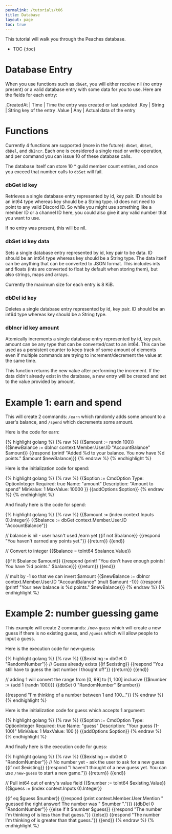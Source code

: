 ```yaml
---
permalink: /tutorials/t06
title: Database
layout: page
toc: true
---
```


This tutorial will walk you through the Peaches database.

* TOC
{:toc}

# Database Entry

When you use functions such as `dbGet`, you will either receive nil (no entry present) or a valid database entry with some data for you to use. Here are the fields for each entry:

.CreatedAt | Time | Time the entry was created or last updated
.Key       | String | String key of the entry
.Value     | Any | Actual data of the entry

# Functions

Currently 4 functions are supported (more in the future): `dbGet`, `dbSet`, `dbDel`, and `dbIncr`. Each one is considered a single read or write operation, and per command you can issue 10 of these database calls.

The database itself can store 10 * guild member count entries, and once you exceed that number calls to `dbSet` will fail.

### dbGet id key

Retrieves a single database entry represented by id, key pair. ID should be an int64 type whereas key should be a String type. id does not need to point to any valid Discord ID. So while you might use something like a member ID or a channel ID here, you could also give it any valid number that you want to use.

If no entry was present, this will be nil.

### dbSet id key data

Sets a single database entry represented by id, key pair to be data. ID should be an int64 type whereas key should be a String type. The data itself can be anything that can be converted to JSON format. This includes ints and floats (ints are converted to float by default when storing them), but also strings, maps and arrays.

Currently the maximum size for each entry is 8 KiB.

### dbDel id key

Deletes a single database entry represented by id, key pair. ID should be an int64 type whereas key should be a String type.

### dbIncr id key amount

Atomically increments a single database entry represented by id, key pair. amount can be any type that can be converted/cast to an int64. This can be used as a persistent counter to keep track of some amount of elements even if multiple commands are trying to increment/decrement the value at the same time.

This function returns the new value after performing the increment. If the data didn't already exist in the database, a new entry will be created and set to the value provided by amount.

# Example 1: earn and spend

This will create 2 commands: `/earn` which randomly adds some amount to a user's balance, and `/spend` which decrements some amount.

Here is the code for earn:

{% highlight golang %}
{% raw %}
{{$amount := randn 100}}
{{$newBalance := dbIncr context.Member.User.ID "AccountBalance" $amount}}
{{respond (printf "Added %d to your balance. You now have %d points." $amount $newBalance)}}
{% endraw %}
{% endhighlight %}

Here is the initialization code for spend:

{% highlight golang %}
{% raw %}
{{$option := CmdOption
    Type: OptionInteger 
    Required: true
    Name: "amount"
    Description: "Amount to spend"
    MinValue: 1
    MaxValue: 10000
}}
{{addOptions $option}}
{% endraw %}
{% endhighlight %}

And finally here is the code for spend:

{% highlight golang %}
{% raw %}
{{$amount := (index context.Inputs 0).Integer}}
{{$balance := dbGet context.Member.User.ID "AccountBalance"}}

// balance is nil - user hasn't used /earn yet
{{if not $balance}}
    {{respond "You haven't earned any points yet."}}
    {{return}}
{{end}}

// Convert to integer
{{$balance = toInt64 $balance.Value}}

{{if lt $balance $amount}}
    {{respond (printf "You don't have enough points! You have %d points." $balance)}}
    {{return}}
{{end}}

// mult by -1 so that we can invert $amount
{{$newBalance := dbIncr context.Member.User.ID "AccountBalance" (mult $amount -1)}}
{{respond (printf "Your new balance is %d points." $newBalance)}}
{% endraw %}
{% endhighlight %}

# Example 2: number guessing game

This example will create 2 commands: `/new-guess` which will create a new guess if there is no existing guess, and `/guess` which will allow people to input a guess.

Here is the execution code for new-guess:

{% highlight golang %}
{% raw %}
{{$existing := dbGet 0 "RandomNumber"}}
// Guess already exists
{{if $existing}}
    {{respond "You still have to guess the last number I thought of!"}}
    {{return}}
{{end}}

// adding 1 will convert the range from [0, 99] to [1, 100] inclusive
{{$number := (add 1 (randn 100))}}
{{dbSet 0 "RandomNumber" $number}}

{{respond "I'm thinking of a number between 1 and 100..."}}
{% endraw %}
{% endhighlight %}

Here is the initialization code for guess which accepts 1 argument:

{% highlight golang %}
{% raw %}
{{$option := CmdOption
    Type: OptionInteger 
    Required: true
    Name: "guess"
    Description: "Your guess (1-100)"
    MinValue: 1
    MaxValue: 100
}}
{{addOptions $option}}
{% endraw %}
{% endhighlight %}

And finally here is the execution code for guess:

{% highlight golang %}
{% raw %}
{{$existing := dbGet 0 "RandomNumber"}}
// No number yet - ask the user to ask for a new guess
{{if not $existing}}
    {{respond "I haven't thought of a new guess yet. You can use `/new-guess` to start a new game."}}
    {{return}}
{{end}}

// Pull int64 out of entry's value field
{{$number := toInt64 $existing.Value}}
{{$guess := (index context.Inputs 0).Integer}}

{{if eq $guess $number}}
    {{respond (print context.Member.User.Mention " guessed the right answer! The number was " $number ".")}}
    {{dbDel 0 "RandomNumber"}}
{{else if lt $number $guess}}
    {{respond "The number I'm thinking of is less than that guess."}}
{{else}}
    {{respond "The number I'm thinking of is greater than that guess."}}
{{end}}
{% endraw %}
{% endhighlight %}